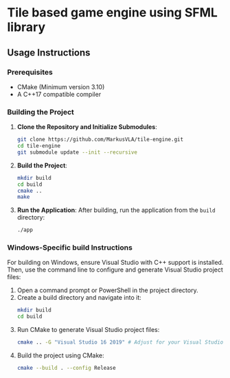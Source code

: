 # Tile based game engine using SFML library


## Usage Instructions

### Prerequisites
- CMake (Minimum version 3.10)
- A C++17 compatible compiler

### Building the Project
1. **Clone the Repository and Initialize Submodules**: 
   ```bash
   git clone https://github.com/MarkusVLA/tile-engine.git
   cd tile-engine
   git submodule update --init --recursive
   ```

2. **Build the Project**:
   ```bash
   mkdir build
   cd build
   cmake ..
   make
   ```

3. **Run the Application**:
   After building, run the application from the `build` directory:
   ```bash
   ./app
   ```

### Windows-Specific build Instructions


For building on Windows, ensure Visual Studio with C++ support is installed. Then, use the command line to configure and generate Visual Studio project files:

1. Open a command prompt or PowerShell in the project directory.
2. Create a build directory and navigate into it:
   ```bash
   mkdir build
   cd build
   ```
3. Run CMake to generate Visual Studio project files:
   ```bash
   cmake .. -G "Visual Studio 16 2019" # Adjust for your Visual Studio version
   ```
4. Build the project using CMake:
   ```bash
   cmake --build . --config Release
   ```
